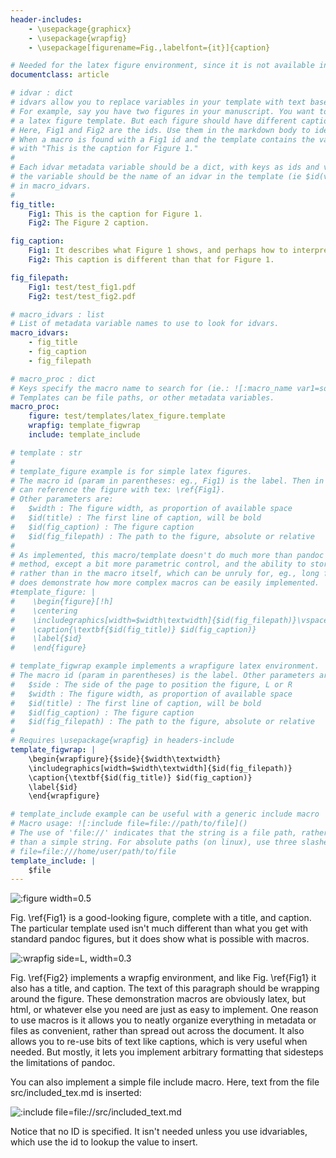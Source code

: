 ```yaml
---
header-includes:
    - \usepackage{graphicx}
    - \usepackage{wrapfig}
    - \usepackage[figurename=Fig.,labelfont={it}]{caption}

# Needed for the latex figure environment, since it is not available in the default document class 
documentclass: article

# idvar : dict
# idvars allow you to replace variables in your template with text based on the id of a given macro. 
# For example, say you have two figures in your manuscript. You want to process each figure macro using 
# a latex figure template. But each figure should have different captions, different file paths, etc. 
# Here, Fig1 and Fig2 are the ids. Use them in the markdown body to identify each macro (![:macro_name ](Fig1)).
# When a macro is found with a Fig1 id and the template contains the var $id(fig_caption), it will be replaced
# with "This is the caption for Figure 1."
# 
# Each idvar metadata variable should be a dict, with keys as ids and vals as the text to replace. The name of 
# the variable should be the name of an idvar in the template (ie $id(var_name)). Eeach idvar should be listed
# in macro_idvars.
# 
fig_title:
    Fig1: This is the caption for Figure 1. 
    Fig2: The Figure 2 caption.

fig_caption:
    Fig1: It describes what Figure 1 shows, and perhaps how to interpret it. It may include details of the layout, or note landmarks and other things of interest. 
    Fig2: This caption is different than that for Figure 1. 

fig_filepath:
    Fig1: test/test_fig1.pdf 
    Fig2: test/test_fig2.pdf 

# macro_idvars : list
# List of metadata variable names to use to look for idvars. 
macro_idvars:
    - fig_title
    - fig_caption
    - fig_filepath

# macro_proc : dict
# Keys specify the macro name to search for (ie.: ![:macro_name var1=some value]). Vals specify the template to use. 
# Templates can be file paths, or other metadata variables.
macro_proc:
    figure: test/templates/latex_figure.template
    wrapfig: template_figwrap
    include: template_include

# template : str
# 
# template_figure example is for simple latex figures. 
# The macro id (param in parentheses: eg., Fig1) is the label. Then in your body text, you 
# can reference the figure with tex: \ref{Fig1}.
# Other parameters are:
#   $width : The figure width, as proportion of available space
#   $id(title) : The first line of caption, will be bold
#   $id(fig_caption) : The figure caption
#   $id(fig_filepath) : The path to the figure, absolute or relative 
# 
# As implemented, this macro/template doesn't do much more than pandoc's standard figure 
# method, except a bit more parametric control, and the ability to store variables in metadata
# rather than in the macro itself, which can be unruly for, eg., long figure captions. But it  
# does demonstrate how more complex macros can be easily implemented.
#template_figure: |
#    \begin{figure}[!h]
#    \centering
#    \includegraphics[width=$width\textwidth]{$id(fig_filepath)}\vspace{-10pt}%
#    \caption{\textbf{$id(fig_title)} $id(fig_caption)}
#    \label{$id}
#    \end{figure}

# template_figwrap example implements a wrapfigure latex environment. 
# The macro id (param in parentheses) is the label. Other parameters are:
#   $side : The side of the page to position the figure, L or R
#   $width : The figure width, as proportion of available space
#   $id(title) : The first line of caption, will be bold
#   $id(fig_caption) : The figure caption
#   $id(fig_filepath) : The path to the figure, absolute or relative 
# 
# Requires \usepackage{wrapfig} in headers-include
template_figwrap: |
    \begin{wrapfigure}{$side}{$width\textwidth}
    \includegraphics[width=$width\textwidth]{$id(fig_filepath)}
    \caption{\textbf{$id(fig_title)} $id(fig_caption)}
    \label{$id}
    \end{wrapfigure}

# template_include example can be useful with a generic include macro
# Macro usage: ![:include file=file://path/to/file]()
# The use of 'file://' indicates that the string is a file path, rather 
# than a simple string. For absolute paths (on linux), use three slashes:
# file=file:///home/user/path/to/file
template_include: |
    $file
---
```

![:figure width=0.5](Fig1)

Fig. \ref{Fig1} is a good-looking figure, complete with a title, and caption. 
The particular template used isn't much different than what you get with standard pandoc figures, but it does show what is possible with macros. 

![:wrapfig side=L, width=0.3](Fig2)

Fig. \ref{Fig2} implements a wrapfig environment, and like Fig. \ref{Fig1} it also has a title, and caption.
The text of this paragraph should be wrapping around the figure. These demonstration macros are obviously latex, but html, or whatever else you need are just as easy to implement. 
One reason to use macros is it allows you to neatly organize everything in metadata or files as convenient, rather than spread out across the document. 
It also allows you to re-use bits of text like captions, which is very useful when needed. 
But mostly, it lets you implement arbitrary formatting that sidesteps the limitations of pandoc. 

You can also implement a simple file include macro. Here, text from the file src/included_tex.md is inserted:

![:include file=file://src/included_text.md]()

Notice that no ID is specified. It isn't needed unless you use idvariables, which use the id to lookup the value to insert.